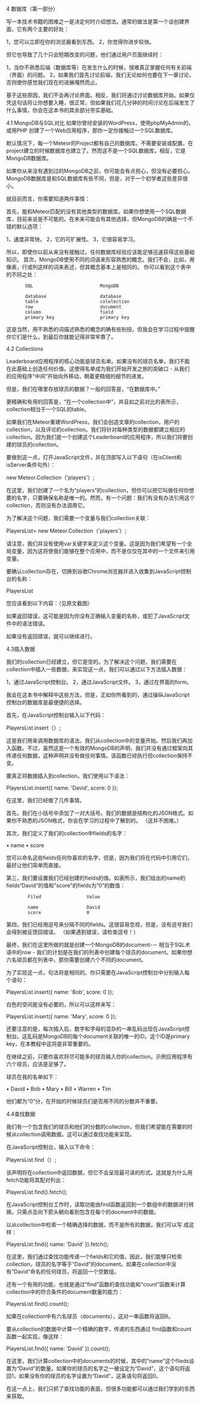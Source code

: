 4 数据库（第一部分）

写一本技术书籍的困难之一是决定何时介绍想法。通常的做法是第一个谈创建界面，它有两个主要的好处：

1，您可以立即在你的浏览器看到东西。 
2，你觉得你进步较快。 

但它也导致了几个只会短期改变的问题，他们通过用户页面继续时：

1，当你不熟悉后端（数据库等）在发生什么的时候，很难真正掌握任何有关前端（界面）的问题。 
2，如果我们首先讨论前端，我们无论如何也要在下一章讨论，否则使你感觉我们现在的进展嘎然而止。

基于这些原因，我们不会再讨论界面。相反，我们将通过讨论数据库开始。如果仅凭这句话将让你想要入睡，很正常，但如果我们花几分钟的时间讨论在后端发生了什么事情，你会在这本书的其余部分夯实基础。 

4.1 MongoDB与SQL对比
如果你曾经安装的WordPress，使用phpMyAdmin的，或用PHP 创建了一个Web应用程序，那你一定你接触过一个SQL数据库。 

默认情况下，每一个Meteor的Project都有自己的数据库。不需要安装或配置。在project建立的时候数据库也建立了。然而这不是一个SQL数据库，相反，它是MongoDB数据库。

如果你从来没有遇到过的MongoDB之前，你可能会有点担心，但没有必要担心。 MongoDB数据库是和SQL数据库有些不同，但是，对于一个初学者这些差异很小。 

就目前而言，你需要知道两件事情：

首先，能和Meteor匹配的没有其他类型的数据库。如果你想使用一个SQL数据库，目前来说是不可能的。在未来可能会有其他选择，但MongoDB的确是一个不错的默认选项：

1，速度非常快。 
2，它的可扩展性。 
3，它很容易学习。 

所以，即使你以前从来没有接触过，任何数据库经验应该能足够迅速获得这些基础知识。 
其次，MongoDB使用不同的词语来形容熟悉的概念。我们不会，比如，用像表，行或列这样的词来表述，但其概念基本上是相同的。 
你可以看到这个表中的不同之处： 
           
           SQL                         MongoDB

           database                    database
           table                       colelection
           row                         document
           column                      field
           primary key                 primary key

这是当然，用不熟悉的词描述熟悉的概念的确有些别扭，但我会在学习过程中提醒你它们是什么，到最后你就能记得非常牢靠了。 

4.2 Collections

Leaderboard应用程序的核心功能是球员名单。如果没有的球员名单，我们不能在此基础上创造任何价值。这使得名单成为我们开始开发之旅的突破口 - 从我们的应用程序“中间”开始向外移动，朝着更精细的细节的进发。

但是，我们在哪里存放球员的数据？一般的回答是，“在数据库中。”

更精确和有用的回答是，“在一个collection中”，并且如之前对比的表所示，collection相当于一个SQL的table。 

如果我们在Meteor重建WordPress，我们会创造文章的collection，用户的collection，以及评论的collection。我们将针对每种类型的数据都建立相应的collection。因为我们是一个创建这个Leaderboard的应用程序，所以我们将要创建的球员的collection。 

要做到这一点，打开JavaScript文件，并在顶部写入以下语句（在isClient和isServer条件句外）： 

new Meteor.Collection（'players'）; 

在这里，我们创建了一个名为“players”的collection，但你可以把它叫做任何你想要的名字，只要确保名称是唯一的。然而，有一个问题：我们有没有办法引用这个collection，否则没有办法调用它。 

为了解决这个问题，我们需要一个变量与我们collection关联： 

PlayersList= new Meteor.Collection（'players'）; 

请注意，我们并没有使用var关键字来定义这个变量。这是因为我们希望有一个全局变量，因为这将使我们能够在整个应用中，而不是仅仅在其中的一个文件来引用变量。 

要确认collection存在，切换到谷歌Chrome浏览器并进入收集到JavaScript控制台的名称： 

PlayersList 

您应该看到以下内容：（见原文截图）


如果返回错误，这可能是因为你没有正确输入变量的名称，或犯了JavaScript文件中的语法错误。

如果没有返回错误，就可以继续进行。 

4.3插入数据 

我们的collection已经建立，但它是空的。为了解决这个问题，我们需要在collection中插入一些数据，来实现这一点，我们可以通过以下方法插入数据：

1，通过JavaScript控制台。 
2，通过JavaScript文件。 
3，通过在界面的form。 

我会在这本书中解释中这些方法，但是，正如你所看到的，通过操纵JavaScript控制台的数据库是最便捷的选择。 

首先，在JavaScript控制台输入以下代码： 

PlayersList.insert（）; 

这是我们用来调用数据库的语法。我们从collection中的变量开始。然后我们再加入函数。不过，虽然这是一个有效的MongoDB的声明，我们并没有通过框架向其传递任何数据，这种声明并没有做任何事情。该函数已经执行但collection保持不变。 

要真正将数据插入到collection，我们使用以下语法： 

PlayersList.insert({
    name: 'David',
    score: 0 
});

在这里，我们已经做了几件事情。

首先，我们在小括号中添加了一对大括号。我们的数据是结构化的JSON格式。如果你不熟悉的JSON格式，你会在学习的过程中了解到的。 （这并不困难。） 

其次，我们定义了我们的collection中fields的名字：

• name
• score

您可以命名这些fields任何你喜欢的名字，但是，因为我们将在代码中引用它们，最好让他们简单而直接。 

第三，我们要设置我们已经创建的fields的值。如表所示，我们给出的name的fields“David”的值和"score"的fields为“0”的数值：

            Filed                 Value

            name                  David
            score                 0

第四，我们已经用逗号来分隔不同的fields。这很容易忽视，但是，没有逗号我们会得到被反馈回错误。 （如果遇到错误，请检查逗号！）

最终，我们在这里所做的就是创建一个MongoDB的document-－ 相当于SQL术语中的row - 我们的计划是在我们的列表中创建每个球员的document。如果你想六名球员都在列表中，那你需要创建六个不同的document。

为了实现这一点，句法将是相同的。你只需要在JavaScript控制台中分别输入每个语句： 

PlayersList.insert({
    name: 'Bob',
    score: 0 
});


白色的空间是没有必要的，所以可以这样来写： 

PlayersList.insert({ name: 'Mary', score: 0 });

还要注意的是，每次插入后，数字和字母的混杂的一串乱码出现在JavaScript控制台。这乱码是MongoDB的每个document关联的唯一的ID。这个ID是primary key，在本教程中这将是非常重要的。 
 
在继续之前，只要你喜欢将尽可能多的球员输入你的collection。示例应用程序有六个球员，应该是足够了。

球员在我的名单如下：

• David 
• Bob
• Mary 
• Bill
• Warren 
• Tim

他们都为“0”分，在开始的时候球员们是否用不同的分数并不重要。 


4.4查找数据 

我们有一个包含我们的球员和他们的分数的collection，但我们希望能在需要的时候从collection调用数据。这可以通过查找功能来实现。 

在JavaScript控制台，输入以下命令： 

PlayersList.find（）; 

该声明将在collection中返回数据，但它不会呈现最可读的形式。这就是为什么用fetch功能将其配对列出：

PlayersList.find().fetch();

在JavaScript控制台工作时，读取功能由find函数返回到一个数组中的数据进行转换。只需点击向下箭头朝向看到包含在每个的docment中的数据。 

以从collection中检索一个精确选择的数据，而不是所有的数据，我们可以写 
成这样： 

PlayersList.find({ name: 'David' }).fetch();

在这里，我们通过查找功能传递一个fields和它的值，因此，我们能够只检索collection，球员的名字等于“David”的document。如果在collection中没有“David”命名的任何球员，将返回一个空数组。

还有一个有用的功能，也就是通过“find”函数的查找功能和“count”函数来计算collection中的符合条件的document数量的能力： 

PlayersList.find().count();

如果在collection中有六名球员（documents），这​​对一串函数将返回6。 

要从collection的数据中计算一个精确的数字，传递的东西通过
find函数和count函数一起实现，像这样：

PlayersList.find({ name: 'David' }).count();

在这里，我们计算collection中的documents的时候，其中的“name”这个fileds设置为“David”的数量。如果你的球员的名字之一被设定为“David”，这个语句将返回1，如果没有你的球员的名字设置为“David”，这条语句将返回0。 

在这一点上，我们只抓了查找功能的表面，但很多功能都可以通过我们学到的东西来获取。
